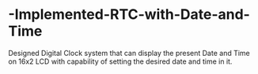 # -Implemented-RTC-with-Date-and-Time
Designed Digital Clock system that can display the present Date and Time on 16x2 LCD with  capability of setting the desired date and time in it. 
